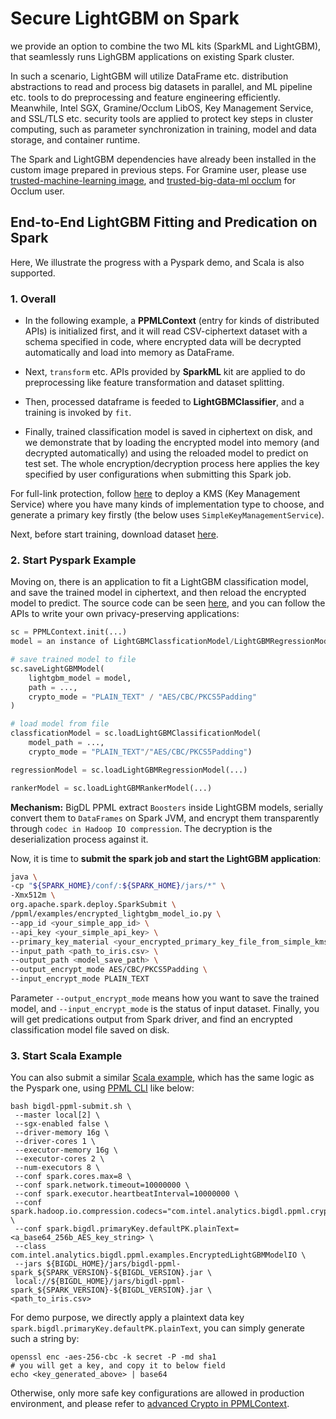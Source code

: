 # Secure LightGBM on Spark


we provide an option to combine the two ML kits (SparkML and LightGBM), that seamlessly runs LighGBM applications on existing Spark cluster.


In such a scenario, LightGBM will utilize DataFrame etc. distribution abstractions to read and process big datasets in parallel, and ML pipeline etc. tools to do preprocessing and feature engineering efficiently. Meanwhile, Intel SGX, Gramine/Occlum LibOS, Key Management Service, and SSL/TLS etc. security tools are applied to protect key steps in cluster computing, such as parameter synchronization in training, model and data storage, and container runtime.


The Spark and LightGBM dependencies have already been installed in the custom image prepared in previous steps. For Gramine user, please use [trusted-machine-learning image](https://github.com/intel-analytics/BigDL/tree/main/ppml/trusted-machine-learning#gramine-machine-learning-toolkit), and [trusted-big-data-ml occlum](https://github.com/intel-analytics/BigDL/tree/main/ppml/trusted-big-data-ml/scala/docker-occlum#trusted-big-data-ml-with-occlum) for Occlum user.


## End-to-End LightGBM Fitting and Predication on Spark


Here, We illustrate the progress with a Pyspark demo, and Scala is also supported. 

### 1. Overall


- In the following example, a **PPMLContext** (entry for kinds of distributed APIs) is initialized first, and it will read CSV-ciphertext dataset with a schema specified in code, where encrypted data will be decrypted automatically and load into memory as DataFrame.


- Next, `transform` etc. APIs provided by **SparkML** kit are applied to do preprocessing like feature transformation and dataset splitting.


- Then, processed dataframe is feeded to **LightGBMClassifier**, and a training is invoked by `fit`.


- Finally, trained classification model is saved in ciphertext on disk, and we demonstrate that by loading the encrypted model into memory (and decrypted automatically) and using the reloaded model to predict on test set. The whole encryption/decryption process here applies the key specified by user configurations when submitting this Spark job.


For full-link protection, follow [here](https://github.com/intel-analytics/BigDL/tree/main/ppml#41-create-ppmlcontext) to deploy a KMS (Key Management Service) where you have many kinds of implementation type to choose, and generate a primary key firstly (the below uses `SimpleKeyManagementService`).


Next, before start training, download dataset [here](https://github.com/intel-analytics/BigDL/tree/main/scala/dllib/src/main/scala/com/intel/analytics/bigdl/dllib/example/nnframes/lightGBM#uci-irisdata).


### 2. Start Pyspark Example


Moving on, there is an application to fit a LightGBM classification model, and save the trained model in ciphertext, and then reload the encrypted model to predict. The source code can be seen [here](https://github.com/intel-analytics/BigDL/blob/main/python/ppml/example/lightgbm/encrypted_lightgbm_model_io.py), and you can follow the APIs to write your own privacy-preserving applications:


```python
sc = PPMLContext.init(...)
model = an instance of LightGBMClassficationModel/LightGBMRegressionModel/LightGBMRankerModel

# save trained model to file
sc.saveLightGBMModel(
    lightgbm_model = model,
    path = ...,
    crypto_mode = "PLAIN_TEXT" / "AES/CBC/PKCS5Padding"
)

# load model from file
classficationModel = sc.loadLightGBMClassificationModel(
    model_path = ...,
    crypto_mode = "PLAIN_TEXT"/"AES/CBC/PKCS5Padding")

regressionModel = sc.loadLightGBMRegressionModel(...)

rankerModel = sc.loadLightGBMRankerModel(...)
```


**Mechanism:** BigDL PPML extract `Boosters` inside LightGBM models, serially convert them to `DataFrames` on Spark JVM, and encrypt them transparently through `codec in Hadoop IO compression`. The decryption is the deserialization process against it.


Now, it is time to **submit the spark job and start the LightGBM application**:


```bash
java \
-cp "${SPARK_HOME}/conf/:${SPARK_HOME}/jars/*" \
-Xmx512m \
org.apache.spark.deploy.SparkSubmit \
/ppml/examples/encrypted_lightgbm_model_io.py \
--app_id <your_simple_app_id> \
--api_key <your_simple_api_key> \
--primary_key_material <your_encrypted_primary_key_file_from_simple_kms> \
--input_path <path_to_iris.csv> \
--output_path <model_save_path> \
--output_encrypt_mode AES/CBC/PKCS5Padding \
--input_encrypt_mode PLAIN_TEXT
```


Parameter `--output_encrypt_mode` means how you want to save the trained model, and `--input_encrypt_mode` is the status of input dataset. Finally, you will get predications output from Spark driver, and find an encrypted classification model file saved on disk.

### 3. Start Scala Example

You can also submit a similar [Scala example](https://github.com/intel-analytics/BigDL/blob/main/scala/ppml/src/main/scala/com/intel/analytics/bigdl/ppml/examples/EncryptedLightGBMModelIO.scala), which has the same logic as the Pyspark one, using [PPML CLI](https://github.com/intel-analytics/BigDL/blob/main/ppml/docs/submit_job.md#ppml-cli) like below:

```shell
bash bigdl-ppml-submit.sh \
 --master local[2] \
 --sgx-enabled false \
 --driver-memory 16g \
 --driver-cores 1 \
 --executor-memory 16g \
 --executor-cores 2 \
 --num-executors 8 \
 --conf spark.cores.max=8 \
 --conf spark.network.timeout=10000000 \
 --conf spark.executor.heartbeatInterval=10000000 \
 --conf spark.hadoop.io.compression.codecs="com.intel.analytics.bigdl.ppml.crypto.CryptoCodec" \
 --conf spark.bigdl.primaryKey.defaultPK.plainText=<a_base64_256b_AES_key_string> \
 --class com.intel.analytics.bigdl.ppml.examples.EncryptedLightGBMModelIO \
 --jars ${BIGDL_HOME}/jars/bigdl-ppml-spark_${SPARK_VERSION}-${BIGDL_VERSION}.jar \
 local://${BIGDL_HOME}/jars/bigdl-ppml-spark_${SPARK_VERSION}-${BIGDL_VERSION}.jar \
<path_to_iris.csv>
```

For demo purpose, we directly apply a plaintext data key `spark.bigdl.primaryKey.defaultPK.plainText`, you can simply generate such a string by:

```shell
openssl enc -aes-256-cbc -k secret -P -md sha1
# you will get a key, and copy it to below field
echo <key_generated_above> | base64
```

Otherwise, only more safe key configurations are allowed in production environment, and please refer to [advanced Crypto in PPMLContext](https://github.com/intel-analytics/BigDL/tree/main/ppml#configurations-of-key-and-kms-in-ppmlcontext).
